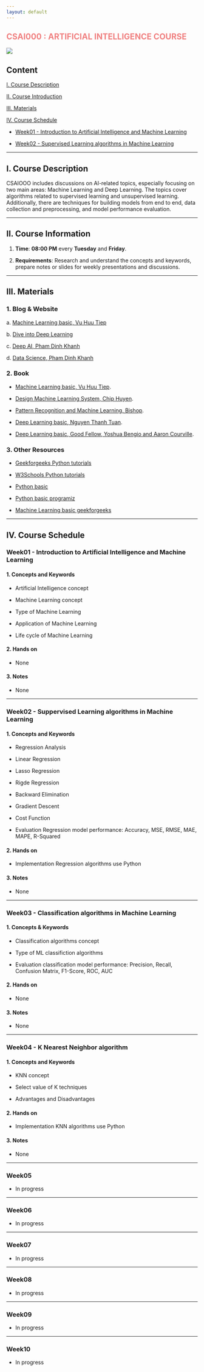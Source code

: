 ```yaml
---
layout: default
---
```


<h2 class="fa-solid fa-award" style="color: #F08080;"> CSAI000 : ARTIFICIAL INTELLIGENCE COURSE </h2>

<img class="profile-picture" src="hoc.jpg">

## Content

[I. Course Description](#part1)

[II. Course Introduction](#part2)

[III. Materials](#part3)

[IV. Course Schedule](#part4)

* [Week01 - Introduction to Artificial Intelligence and Machine Learning](#week01---introduction-to-artificial-intelligence--machine-learning)

* [Week02 - Supervised Learning algorithms in Machine Learning](#week02---suppervised-learning-algorithms-in-machine-learning)

---
<a id="part1"></a>

## I. Course Description

CSAIOOO includes discussions on AI-related topics, especially focusing on two main areas: Machine Learning and Deep Learning. The topics cover algorithms related to supervised learning and unsupervised learning. Additionally, there are techniques for building models from end to end, data collection and preprocessing, and model performance evaluation.

---
<a id="part2"></a>

## II. Course Information

1. **Time**: **08:00 PM** every **Tuesday** and **Friday**.

2. **Requirements**: Research and understand the concepts and     keywords, prepare notes or slides for weekly presentations and discussions.

---
<a id="part3"></a>

## III. Materials

### 1. Blog & Website

a. [Machine Learning basic, Vu Huu Tiep](https://machinelearningcoban.com/tabml_book/intro.html)

b. [Dive into Deep Learning](https://d2l.aivivn.com/)

c. [Deep AI, Pham Dinh Khanh](https://phamdinhkhanh.github.io/deepai-book/ch_intro/main_contents.html)

d. [Data Science, Pham Dinh Khanh](https://phamdinhkhanh.github.io/content)

### 2. Book

* [Machine Learning basic, Vu Huu Tiep](https://drive.google.com/file/d/1QUGAEW4nHivTr1ucW7JklayThV2JdOYk/view?usp=sharing).

* [Design Machine Learning System, Chip Huyen](https://drive.google.com/file/d/1j0qaLTGOhLDFjOPO-xMnsSQfaHaPvH-O/view?usp=sharing).

* [Pattern Recognition and Machine Learning, Bishop](https://drive.google.com/file/d/1x_gEQ0_Y3iVS8mYFBMAMJqHBUWqTSdVB/view?usp=sharing).

* [Deep Learning basic, Nguyen Thanh Tuan](https://drive.google.com/file/d/1ZpJnz21qVZmOThS1OwFzir5saOBpiwS3/view?usp=sharing).

* [Deep Learning basic, Good Fellow, Yoshua Bengio and Aaron Courville](https://drive.google.com/file/d/1gWgcS8LujPjrI7Wbcxi3H3hdm93Fx4xI/view?usp=sharing).

### 3. Other Resources

* [Geekforgeeks Python tutorials](https://www.geeksforgeeks.org/python-programming-language-tutorial/?ref=lbp)

* [W3Schools Python tutorials](https://www.w3schools.com/python/)

* [Python basic](https://learnpython.org/)

* [Python basic programiz](https://www.programiz.com/python-programming)

* [Machine Learning basic geekforgeeks](https://www.geeksforgeeks.org/machine-learning/?ref=outind)

---
<a id="part4">

## IV. Course Schedule                       

### Week01 - Introduction to Artificial Intelligence and Machine Learning

#### 1. Concepts and Keywords

* Artificial Intelligence concept

* Machine Learning concept

* Type of Machine Learning

* Application of Machine Learning

* Life cycle of Machine Learning

#### 2. Hands on

* None

#### 3. Notes

* None

---
### Week02 - Suppervised Learning algorithms in Machine Learning

#### 1. Concepts and Keywords

* Regression Analysis

* Linear Regression

* Lasso Regression

* Rigde Regression

* Backward Elimination

* Gradient Descent

* Cost Function

* Evaluation Regression model performance: Accuracy, MSE, RMSE, MAE, MAPE, R-Squared

#### 2. Hands on

* Implementation Regression algorithms use Python

#### 3. Notes

* None

---
### Week03 - Classification algorithms in Machine Learning

#### 1. Concepts & Keywords

* Classification algorithms concept

* Type of ML classifiction algorithms

* Evaluation classification model performance: Precision, Recall, Confusion Matrix, F1-Score, ROC, AUC

#### 2. Hands on

* None

#### 3. Notes

* None

---
### Week04 - K Nearest Neighbor algorithm

#### 1. Concepts and Keywords

* KNN concept

* Select value of K techniques

* Advantages and Disadvantages

#### 2. Hands on

* Implementation KNN algorithms use Python

#### 3. Notes

* None

----
### Week05

* In progress

---
### Week06

* In progress

---
### Week07

* In progress

---
### Week08

* In progress

---
### Week09

* In progress

---
### Week10

* In progress
